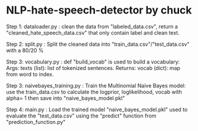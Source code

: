 # NLP-hate-speech-detector by chuck
  

Step 1: dataloader.py :
        clean the data from "labeled_data.csv", return a "cleaned_hate_speech_data.csv"
        that only contain label and clean text.

Step 2: split.py :
        Split the cleaned data into "train_data.csv"/"test_data.csv" with a 80/20 %

Step 3: vocabulary.py : 
        def "build_vocab" is used to build a vocabulary:
        Args:
        texts (list): list of tokenized sentences.
        Returns:
        vocab (dict): map from word to index.

Step 3: naivebayes_training.py : 
        Train the Multinomial Naive Bayes model:
        use the train_data.csv to calculate the logprior, loglikelihood, vocab with alpha= 1
        then save into "naive_bayes_model.pkl"

Step 4: main.py :
        Load the trained model "naive_bayes_model.pkl"
        used to evaluate the "test_data.csv" using the "predict" function from "prediction_function.py"

        